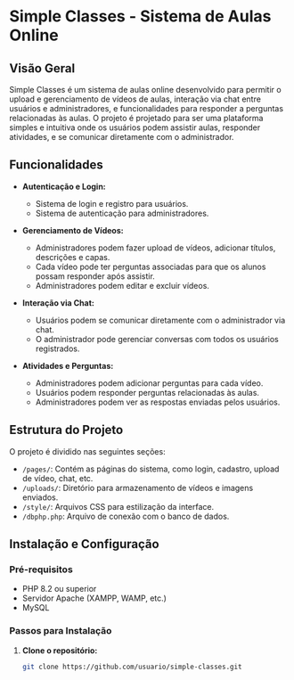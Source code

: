 # Simple Classes - Sistema de Aulas Online

## Visão Geral

Simple Classes é um sistema de aulas online desenvolvido para permitir o upload e gerenciamento de vídeos de aulas, interação via chat entre usuários e administradores, e funcionalidades para responder a perguntas relacionadas às aulas. O projeto é projetado para ser uma plataforma simples e intuitiva onde os usuários podem assistir aulas, responder atividades, e se comunicar diretamente com o administrador.

## Funcionalidades

- **Autenticação e Login:**
  - Sistema de login e registro para usuários.
  - Sistema de autenticação para administradores.

- **Gerenciamento de Vídeos:**
  - Administradores podem fazer upload de vídeos, adicionar títulos, descrições e capas.
  - Cada vídeo pode ter perguntas associadas para que os alunos possam responder após assistir.
  - Administradores podem editar e excluir vídeos.

- **Interação via Chat:**
  - Usuários podem se comunicar diretamente com o administrador via chat.
  - O administrador pode gerenciar conversas com todos os usuários registrados.

- **Atividades e Perguntas:**
  - Administradores podem adicionar perguntas para cada vídeo.
  - Usuários podem responder perguntas relacionadas às aulas.
  - Administradores podem ver as respostas enviadas pelos usuários.

## Estrutura do Projeto

O projeto é dividido nas seguintes seções:
- `/pages/`: Contém as páginas do sistema, como login, cadastro, upload de vídeo, chat, etc.
- `/uploads/`: Diretório para armazenamento de vídeos e imagens enviados.
- `/style/`: Arquivos CSS para estilização da interface.
- `/dbphp.php`: Arquivo de conexão com o banco de dados.

## Instalação e Configuração

### Pré-requisitos

- PHP 8.2 ou superior
- Servidor Apache (XAMPP, WAMP, etc.)
- MySQL

### Passos para Instalação

1. **Clone o repositório:**
   ```bash
   git clone https://github.com/usuario/simple-classes.git
